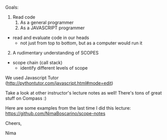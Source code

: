 Goals: 
1) Read code
   1) As a general programmer
   2) As a JAVASCRIPT programmer
  - read and evaluate code in our heads
    - not just from top to bottom, but as a computer would run it
2) A rudimentary understanding of SCOPES
  - scope chain (call stack)
    - identify different levels of scope

We used Javascript Tutor (http://pythontutor.com/javascript.html#mode=edit)

Take a look at other instructor's lecture notes as well! There's tons of great stuff on Compass :)

Here are some examples from the last time I did this lecture: https://github.com/NimaBoscarino/scope-notes

Cheers,

Nima